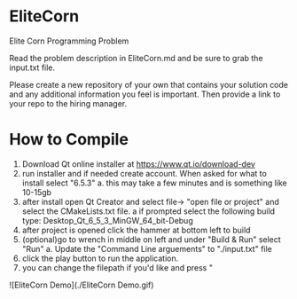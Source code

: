 # EliteCorn

Elite Corn Programming Problem

Read the problem description in EliteCorn.md and be sure to grab the input.txt file.

Please create a new repository of your own that contains your solution code and any additional information you feel is important. Then provide a link to your repo to the hiring manager.

# How to Compile
1. Download Qt online installer at https://www.qt.io/download-dev 
2. run installer and if needed create account.  When asked for what to install select "6.5.3"
    a. this may take a few minutes and is something like 10-15gb
3. after install open Qt Creator and select file-> "open file or project" and select the CMakeLists.txt file.
    a if prompted select the following build type: Desktop_Qt_6_5_3_MinGW_64_bit-Debug
5. after project is opened click the hammer at bottom left to build
6. (optional)go to wrench in middle on left and under "Build & Run" select "Run"
    a. Update the "Command Line arguements" to "./input.txt" file
8. click the play button to run the application.
9. you can change the filepath if you'd like and press " 

![EliteCorn Demo](./EliteCorn Demo.gif)
